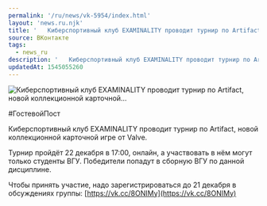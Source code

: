 ```yaml
---
permalink: '/ru/news/vk-5954/index.html'
layout: 'news.ru.njk'
title: '   Киберспортивный клуб EXAMINALITY проводит турнир по Artifact, новой коллекционной карточной…'
source: ВКонтакте
tags:
  - news_ru
description: '   Киберспортивный клуб EXAMINALITY проводит турнир по Artifact, новой коллекционной карточной…'
updatedAt: 1545055260
---
```

![   Киберспортивный клуб EXAMINALITY проводит турнир по Artifact, новой коллекционной карточной…](https://sun9-17.userapi.com/impf/c846524/v846524939/157315/QTLOWqkavL8.jpg?size=1280x720&quality=96&sign=c61ce86f5f85533b20e43bf44cfade33&c_uniq_tag=aPKJS_mdFQY-MI5RMRI2l_BtqbmXlxK3nHKgKTgCw1A&type=album)

#ГостевойПост

Киберспортивный клуб EXAMINALITY проводит турнир по Artifact, новой коллекционной карточной игре от Valve.

Турнир пройдёт 22 декабря в 17:00, онлайн, а участвовать в нём могут только студенты ВГУ. Победители попадут в сборную ВГУ по данной дисциплине.

Чтобы принять участие, надо зарегистрироваться до 21 декабря в обсуждениях группы: [https://vk.cc/8ONIMy](https://vk.cc/8ONIMy)
